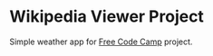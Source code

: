 # Wikipedia Viewer Project

Simple weather app for [Free Code Camp](https://www.freecodecamp.org/smashlove) project.
